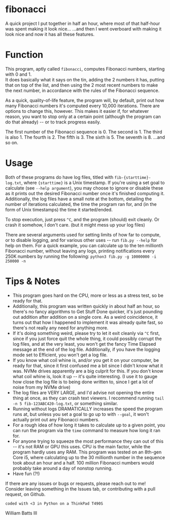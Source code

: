 # fibonacci
A quick project I put together in half an hour, where most of that half-hour was spent making it look nice...
...and then I went overboard with making it look nice and now it has all these features.

# Function
This program, aptly called `fibonacci`, computes Fibonacci numbers, starting with 0 and 1.  
It does basically what it says on the tin, adding the 2 numbers it has, putting that on top of the list, and then using the 2 most recent numbers to make the next number, in accordance with the rules of the Fibonacci sequence.

As a quick, quality-of-life feature, the program will, by default, print out how many Fibonacci numbers it's computed every 10,000 iterations. There are options to change this, however.
This makes it easier if, for whatever reason, you want to stop only at a certain point (although the program can do that already) -- or to track progress easily.

The first number of the Fibonacci sequence is 0. The second is 1. The third is also 1. The fourth is 2. The fifth is 3. The sixth is 5. The seventh is 8.
...and so on.

# Usage
Both of these programs do have log files, titled with `fib-{starttime}-log.txt`, where `{starttime}` is a Unix timestamp.
If you're using a set goal to calculate (see `--help argument`), you may choose to ignore or disable these as it prints out the desired Fibonacci number once it's finished computing it.
Additionally, the log files have a small note at the bottom, detailing the number of iterations calculated, the time the program ran for, and (in the form of Unix timestamps) the time it started/ended.

To stop execution, just press `^C`, and the program (should) exit cleanly.
Or crash it somehow, I don't care. (but it might mess up your log files)

There are several arguments used for setting limits of how far to compute, or to disable logging, and for various other uses -- run `fib.py --help` for help on them.
For a quick example, you can calculate up to the ten millionth Fibonacci number, without leaving any logs, printing notifications every 250K numbers by running the following:
`python3 fib.py -g 10000000 -i 250000 -n`

# Tips & Notes
- This program goes hard on the CPU, more or less as a stress test, so be ready for that.
- Additionally, this program was written quickly in about half an hour, so there's no fancy algorithms to Get Stuff Done quicker, it's just pounding out addition after addition on a single core. As a weird coincidence, it turns out that how I happened to implement it was already quite fast, so there's not really any need for anything more.
- If it's doing something weird, please try to let it exit cleanly via `^C` first, since if you just force quit the whole thing, it could possibly corrupt the log files, and at the very least, you won't get the fancy Time Elapsed message at the end of the log file. Additionally, if you have the logging mode set to Efficient, you won't get a log file.
- If you know what coil whine is, and/or you get it on your computer, be ready for that, since it first confused me a bit since I didn't know what it was. NVMe drives apparently are a big culprit for this. If you don't know what coil whine is, look it up -- it's quite interesting. (I use it to gauge how close the log file is to being done written to, since I get a lot of noise from my NVMe drive)
- The log files are VERY LARGE, and I'd advise not opening the entire thing at once, as they can crash text viewers. I recommend running `tail -n 5 fib-123ABC420-log.txt`, or something similar.
- Running without logs DRAMATICALLY increases the speed the program runs at, but unless you set a goal to go up to with `--goal`, it won't actually print out any Fibonacci numbers.
- For a rough idea of how long it takes to calculate up to a given point, you can run the program via the `time` command to measure how long it ran for.
- For anyone trying to squeeze the most performance they can out of this -- it's not RAM or GPU this uses. CPU is the main factor, while the program hardly uses any RAM. This program was tested on an 8th-gen Core i5, where calculating up to the 30 millionth number in the sequence took about an hour and a half. 100 million Fibonacci numbers would probably take around a day of nonstop running. 
- Have fun (?!)


If there are any issues or bugs or requests, please reach out to me! Consider leaving something in the Issues tab, or contributing with a pull request, on Github.

`coded with <3 in Python on a ThinkPad T490S`


William Batts III
